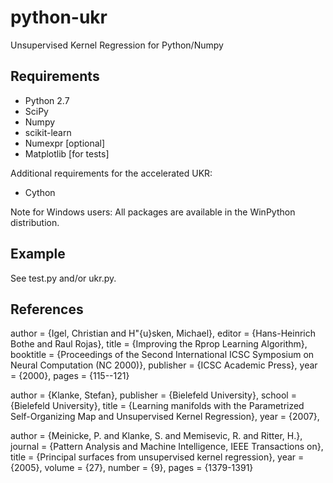 # python-ukr
Unsupervised Kernel Regression for Python/Numpy

## Requirements
* Python 2.7
* SciPy
* Numpy
* scikit-learn
* Numexpr [optional]
* Matplotlib [for tests]

Additional requirements for the accelerated UKR:
* Cython

Note for Windows users: All packages are available in the WinPython distribution.

## Example
See test.py and/or ukr.py.

## References
author    = {Igel, Christian and H\"{u}sken, Michael},
editor    = {Hans-Heinrich Bothe and Raul Rojas},
title     = {Improving the Rprop Learning Algorithm},
booktitle = {Proceedings of the Second International ICSC Symposium on Neural Computation (NC 2000)},
publisher = {ICSC Academic Press},
year      = {2000},
pages     = {115--121}

author    = {Klanke, Stefan},
publisher = {Bielefeld University},
school    = {Bielefeld University},
title     = {Learning manifolds with the Parametrized Self-Organizing Map and Unsupervised Kernel Regression},
year      = {2007},

author  = {Meinicke, P. and Klanke, S. and Memisevic, R. and Ritter, H.},
journal = {Pattern Analysis and Machine Intelligence, IEEE Transactions on},
title   = {Principal surfaces from unsupervised kernel regression},
year    = {2005},
volume  = {27},
number  = {9},
pages   = {1379-1391}
